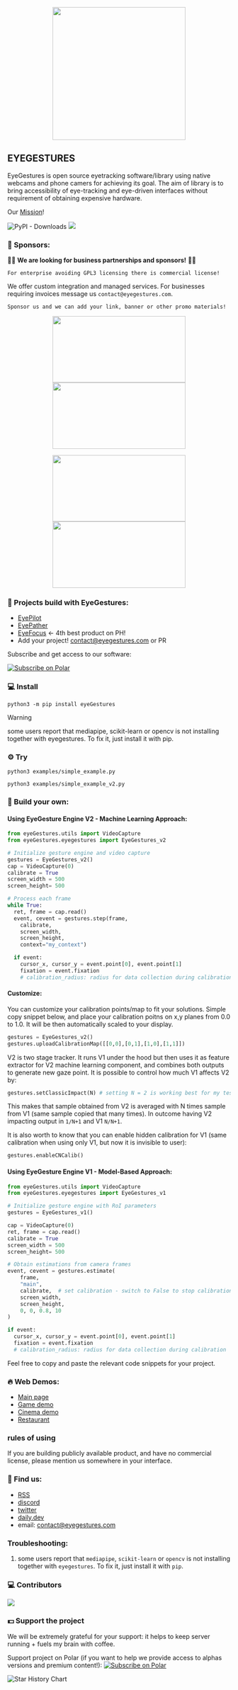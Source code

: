 <p align="center">
  <picture>
    <source srcset="https://github.com/NativeSensors/EyeGestures/assets/40773550/ddfc8b96-5a7e-4487-9307-6fbd62e8915e" media="(prefers-color-scheme: light)"/>   
    <source srcset="https://github.com/NativeSensors/EyeGestures/assets/40773550/6d42b8a2-24ea-4cbc-bdb0-ad688ee26c36" media="(prefers-color-scheme: dark)"/>    
   <img width="300px" height="300px"/>
  </picture>
</p>

## EYEGESTURES


EyeGestures is open source eyetracking software/library using native webcams and phone camers for achieving its goal. The aim of library is to bring accessibility of eye-tracking and eye-driven interfaces without requirement of obtaining expensive hardware.

Our [Mission](https://github.com/NativeSensors/EyeGestures/blob/main/MISSION.md)! 

![PyPI - Downloads](https://img.shields.io/pypi/dm/eyeGestures)
<a href="https://polar.sh/NativeSensors"><img src="https://polar.sh/embed/seeks-funding-shield.svg?org=NativeSensors" /></a>
### 💜 Sponsors: 

📢📢 **We are looking for business partnerships and sponsors!** 📢📢

```
For enterprise avoiding GPL3 licensing there is commercial license!
```
We offer custom integration and managed services. For businesses requiring invoices message us `contact@eyegestures.com`.

```
Sponsor us and we can add your link, banner or other promo materials!
```
<!-- POLAR type=ads id=203bbe subscription_benefit_id=bb272b6d-f698-44e3-a417-36a6fa203bbe width=240 height=100 -->

<!-- POLAR-END id=eizdelwu -->

<p align="center">
  <img src="https://github.com/PeterWaIIace/PeterWaIIace/assets/40773550/2ad25252-e96e-47d4-b25f-c47ba7f0f4f3" width="300" height="150">
  <img src="https://github.com/NativeSensors/EyeGestures/assets/40773550/923e22a1-7fd7-4c06-9804-256aca22be21" width="300" height="150">
  </p>
<p align="center">
  <img src="https://github.com/PeterWaIIace/PeterWaIIace/assets/40773550/3b38d73d-bb6f-4f31-b67d-231ac4cd04cb" width="300" height="150">
  <img src="https://github.com/user-attachments/assets/33e7782b-7977-4f88-ad54-c43d44c6dced" width="300" height="150">
</p>

### 🔨 Projects build with EyeGestures: 

- [EyePilot](https://polar.sh/NativeSensors/products/5fce104c-46ec-4203-892b-a26e0e0ead18)
- [EyePather](https://polar.sh/NativeSensors/posts/eyepather-new-tool-in-eyegestures-ecosystem)
- [EyeFocus](https://polar.sh/NativeSensors/products/3756d557-134e-4e7e-ac50-d850126aa325?ref=producthunt) <- 4th best product on PH!
- Add your project! contact@eyegestures.com or PR

Subscribe and get access to our software:
<p align="left">
  <a href="https://polar.sh/NativeSensors"><picture><source media="(prefers-color-scheme: dark)" srcset="https://polar.sh/embed/subscribe.svg?org=NativeSensors&label=Subscribe&darkmode"><img alt="Subscribe on Polar" src="https://polar.sh/embed/subscribe.svg?org=NativeSensors&label=Subscribe"></picture></a>

### 💻 Install
```
python3 -m pip install eyeGestures
```

>[!WARNING]
>some users report that mediapipe, scikit-learn or opencv is not installing together with eyegestures. To fix it, just install it with pip.

### ⚙️ Try 
```
python3 examples/simple_example.py
```

```
python3 examples/simple_example_v2.py
```

### 🔧 Build your own:

#### Using EyeGesture Engine V2 - Machine Learning Approach:

```python
from eyeGestures.utils import VideoCapture
from eyeGestures.eyegestures import EyeGestures_v2

# Initialize gesture engine and video capture
gestures = EyeGestures_v2()
cap = VideoCapture(0)  
calibrate = True
screen_width = 500
screen_height= 500

# Process each frame
while True:
  ret, frame = cap.read()
  event, cevent = gestures.step(frame,
    calibrate,
    screen_width,
    screen_height,
    context="my_context")

  if event:
    cursor_x, cursor_y = event.point[0], event.point[1]
    fixation = event.fixation
    # calibration_radius: radius for data collection during calibration
```

<!-- POLAR type=ads id=eizdelwu subscription_benefit_id=bb272b6d-f698-44e3-a417-36a6fa203bbe width=240 height=100 -->
<!-- POLAR-END id=eizdelwu -->

#### Customize:

You can customize your calibration points/map to fit your solutions. Simple copy snippet below, and place your calibration poitns on x,y planes from 0.0 to 1.0. It will be then automatically scaled to your display.

```python
gestures = EyeGestures_v2()
gestures.uploadCalibrationMap([[0,0],[0,1],[1,0],[1,1]])
```

V2 is two stage tracker. It runs V1 under the hood but then uses it as feature extractor for V2 machine learning component, and combines both outputs to generate new gaze point. It is possible to control how much V1 affects V2 by:

```python
gestures.setClassicImpact(N) # setting N = 2 is working best for my testing 
```
This makes that sample obtained from V2 is averaged with N times sample from V1 (same sample copied that many times). In outcome having V2 impacting output in `1/N+1` and V1 `N/N+1`.

It is also worth to know that you can enable hidden calibration for V1 (same calibration when using only V1, but now it is invisible to user):
```python
gestures.enableCNCalib()
```
 
#### Using EyeGesture Engine V1 - Model-Based Approach:

```python
from eyeGestures.utils import VideoCapture
from eyeGestures.eyegestures import EyeGestures_v1

# Initialize gesture engine with RoI parameters
gestures = EyeGestures_v1()

cap = VideoCapture(0)  
ret, frame = cap.read()
calibrate = True
screen_width = 500
screen_height= 500

# Obtain estimations from camera frames
event, cevent = gestures.estimate(
    frame,
    "main",
    calibrate,  # set calibration - switch to False to stop calibration
    screen_width,
    screen_height,
    0, 0, 0.8, 10
)

if event:
  cursor_x, cursor_y = event.point[0], event.point[1]
  fixation = event.fixation
  # calibration_radius: radius for data collection during calibration
```

Feel free to copy and paste the relevant code snippets for your project.

### 🔥 Web Demos:

- [Main page](https://eyegestures.com/)
- [Game demo](https://eyegestures.com/game)
- [Cinema demo](https://eyegestures.com/cinema)
- [Restaurant](https://eyegestures.com/restaurant)

### rules of using

If you are building publicly available product, and have no commercial license, please mention us somewhere in your interface. 

### 📇 Find us:
- [RSS](https://polar.sh/NativeSensors/rss?auth=eyJhbGciOiJIUzI1NiIsInR5cCI6IkpXVCJ9.eyJwYXRfaWQiOiJkMDYxMDFiOC0xYzYyLTQ1MTYtYjg3YS03NTFhOTM3OTIxZmUiLCJzY29wZXMiOiJhcnRpY2xlczpyZWFkIiwidHlwZSI6ImF1dGgiLCJleHAiOjE3NDMxNjg3ODh9.djoi5ARWHr-xFW_XJ6Fwal3JUT1fAbvx4Npl-daBC5U)
- [discord](https://discord.gg/KmEgWVgn)
- [twitter](https://twitter.com/PW4ltz)
- [daily.dev](https://dly.to/JEe1Sz6vLey)
- email: contact@eyegestures.com


### Troubleshooting:

1) some users report that `mediapipe`, `scikit-learn` or `opencv` is not installing together with `eyegestures`. To fix it, just install it with `pip`.

### 💻 Contributors

<a href="https://github.com/OWNER/REPO/graphs/contributors">
  <img src="https://contrib.rocks/image?repo=NativeSensors/EyeGestures" />
</a>

### 💵 Support the project 

We will be extremely grateful for your support: it helps to keep server running + fuels my brain with coffee. 

Support project on Polar (if you want to help we provide access to alphas versions and premium content!):
<a href="https://polar.sh/NativeSensors"><picture><source media="(prefers-color-scheme: dark)" srcset="https://polar.sh/embed/subscribe.svg?org=NativeSensors&label=Subscribe&darkmode"><img alt="Subscribe on Polar" src="https://polar.sh/embed/subscribe.svg?org=NativeSensors&label=Subscribe"></picture></a>

<picture>
  <source
    media="(prefers-color-scheme: dark)"
    srcset="
      https://api.star-history.com/svg?repos=NativeSensors/EyeGestures&type=Date&theme=dark
    "
  />
  <source
    media="(prefers-color-scheme: light)"
    srcset="
      https://api.star-history.com/svg?repos=NativeSensors/EyeGestures&type=Date
    "
  />
  <img
    alt="Star History Chart"
    src="https://api.star-history.com/svg?repos=NativeSensors/EyeGestures&type=Date"
  />
</picture>

